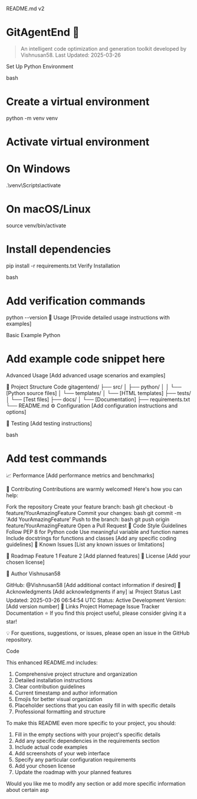 README.md
v2
# GitAgentEnd 🤖

> An intelligent code optimization and generation toolkit developed by Vishnusan58.
> Last Updated: 2025-03-26

Set Up Python Environment

bash
# Create a virtual environment
python -m venv venv

# Activate virtual environment
# On Windows
.\venv\Scripts\activate
# On macOS/Linux
source venv/bin/activate

# Install dependencies
pip install -r requirements.txt
Verify Installation

bash
# Add verification commands
python --version
🚀 Usage
[Provide detailed usage instructions with examples]

Basic Example
Python
# Add example code snippet here
Advanced Usage
[Add advanced usage scenarios and examples]

📁 Project Structure
Code
gitagentend/
├── src/
│   ├── python/
│   │   └── [Python source files]
│   └── templates/
│       └── [HTML templates]
├── tests/
│   └── [Test files]
├── docs/
│   └── [Documentation]
├── requirements.txt
└── README.md
⚙️ Configuration
[Add configuration instructions and options]

🧪 Testing
[Add testing instructions]

bash
# Add test commands
📈 Performance
[Add performance metrics and benchmarks]

🤝 Contributing
Contributions are warmly welcomed! Here's how you can help:

Fork the repository
Create your feature branch:
bash
git checkout -b feature/YourAmazingFeature
Commit your changes:
bash
git commit -m 'Add YourAmazingFeature'
Push to the branch:
bash
git push origin feature/YourAmazingFeature
Open a Pull Request
📝 Code Style Guidelines
Follow PEP 8 for Python code
Use meaningful variable and function names
Include docstrings for functions and classes
[Add any specific coding guidelines]
🐛 Known Issues
[List any known issues or limitations]

📅 Roadmap
 Feature 1
 Feature 2
 [Add planned features]
📄 License
[Add your chosen license]

👤 Author
Vishnusan58

GitHub: @Vishnusan58
[Add additional contact information if desired]
🙏 Acknowledgments
[Add acknowledgments if any]
📊 Project Status
Last Updated: 2025-03-26 06:54:54 UTC
Status: Active Development
Version: [Add version number]
🔗 Links
Project Homepage
Issue Tracker
Documentation
⭐ If you find this project useful, please consider giving it a star!

💡 For questions, suggestions, or issues, please open an issue in the GitHub repository.

Code

This enhanced README.md includes:

1. Comprehensive project structure and organization
2. Detailed installation instructions
3. Clear contribution guidelines
4. Current timestamp and author information
5. Emojis for better visual organization
6. Placeholder sections that you can easily fill in with specific details
7. Professional formatting and structure

To make this README even more specific to your project, you should:

1. Fill in the empty sections with your project's specific details
2. Add any specific dependencies in the requirements section
3. Include actual code examples
4. Add screenshots of your web interface
5. Specify any particular configuration requirements
6. Add your chosen license
7. Update the roadmap with your planned features

Would you like me to modify any section or add more specific information about certain asp
